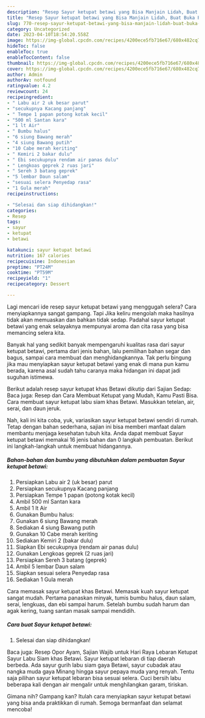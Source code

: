 ```yaml
---
description: "Resep Sayur ketupat betawi yang Bisa Manjain Lidah, Buat Buka Puasa}"
title: "Resep Sayur ketupat betawi yang Bisa Manjain Lidah, Buat Buka Puasa}"
slug: 770-resep-sayur-ketupat-betawi-yang-bisa-manjain-lidah-buat-buka-puasa
category: Uncategorized
date: 2023-04-10T18:54:20.558Z
image: https://img-global.cpcdn.com/recipes/4200ece5fb716e67/680x482cq70/sayur-ketupat-betawi-foto-resep-utama.jpg
hideToc: false
enableToc: true
enableTocContent: false
thumbnail: https://img-global.cpcdn.com/recipes/4200ece5fb716e67/680x482cq70/sayur-ketupat-betawi-foto-resep-utama.jpg
cover: https://img-global.cpcdn.com/recipes/4200ece5fb716e67/680x482cq70/sayur-ketupat-betawi-foto-resep-utama.jpg
author: Admin
authorAv: notfound
ratingvalue: 4.2
reviewcount: 24
recipeingredient:
- " Labu air 2 uk besar parut"
- "secukupnya Kacang panjang"
- " Tempe 1 papan potong kotak kecil"
- "500 ml Santan kara"
- "1 lt Air"
- " Bumbu halus"
- "6 siung Bawang merah"
- "4 siung Bawang putih"
- "10 Cabe merah keriting"
- " Kemiri 2 bakar dulu"
- " Ebi secukupnya rendam air panas dulu"
- " Lengkoas geprek 2 ruas jari"
- " Sereh 3 batang geprek"
- "5 lembar Daun salam"
- "sesuai selera Penyedap rasa"
- "1 Gula merah"
recipeinstructions:

- "Selesai dan siap dihidangkan!"
categories:
- Resep
tags:
- sayur
- ketupat
- betawi

katakunci: sayur ketupat betawi 
nutrition: 167 calories
recipecuisine: Indonesian
preptime: "PT24M"
cooktime: "PT59M"
recipeyield: "1"
recipecategory: Dessert

---
```



Lagi mencari ide resep sayur ketupat betawi yang menggugah selera? Cara menyiapkannya sangat gampang. Tapi Jika keliru mengolah maka hasilnya tidak akan memuaskan dan bahkan tidak sedap. Padahal sayur ketupat betawi yang enak selayaknya mempunyai aroma dan cita rasa yang bisa memancing selera kita.


Banyak hal yang sedikit banyak mempengaruhi kualitas rasa dari sayur ketupat betawi, pertama dari jenis bahan, lalu pemilihan bahan segar dan bagus, sampai cara membuat dan menghidangkannya. Tak perlu bingung jika mau menyiapkan sayur ketupat betawi yang enak di mana pun kamu berada, karena asal sudah tahu caranya maka hidangan ini dapat jadi suguhan istimewa.

Berikut adalah resep sayur ketupat khas Betawi dikutip dari Sajian Sedap: Baca juga: Resep dan Cara Membuat Ketupat yang Mudah, Kamu Pasti Bisa. Cara membuat sayur ketupat labu siam khas Betawi. Masukkan tetelan, air, serai, dan daun jeruk.


Nah, kali ini kita coba, yuk, variasikan sayur ketupat betawi sendiri di rumah. Tetap dengan bahan sederhana, sajian ini bisa memberi manfaat dalam membantu menjaga kesehatan tubuh kita. Anda dapat membuat Sayur ketupat betawi memakai 16 jenis bahan dan 0 langkah pembuatan. Berikut ini langkah-langkah untuk membuat hidangannya.

<!--inarticleads1-->

##### Bahan-bahan dan bumbu yang dibutuhkan dalam pembuatan Sayur ketupat betawi:

1. Persiapkan  Labu air 2 (uk besar) parut
1. Persiapkan secukupnya Kacang panjang
1. Persiapkan  Tempe 1 papan (potong kotak kecil)
1. Ambil 500 ml Santan kara
1. Ambil 1 lt Air
1. Gunakan  Bumbu halus:
1. Gunakan 6 siung Bawang merah
1. Sediakan 4 siung Bawang putih
1. Gunakan 10 Cabe merah keriting
1. Sediakan  Kemiri 2 (bakar dulu)
1. Siapkan  Ebi secukupnya (rendam air panas dulu)
1. Gunakan  Lengkoas geprek (2 ruas jari)
1. Persiapkan  Sereh 3 batang (geprek)
1. Ambil 5 lembar Daun salam
1. Siapkan sesuai selera Penyedap rasa
1. Sediakan 1 Gula merah


Cara memasak sayur ketupat khas Betawi. Memasak kuah sayur ketupat sangat mudah. Pertama panaskan minyak, tumis bumbu halus, daun salam, serai, lengkuas, dan ebi sampai harum. Setelah bumbu sudah harum dan agak kering, tuang santan masak sampai mendidih. 

<!--inarticleads2-->

##### Cara buat Sayur ketupat betawi:


1. Selesai dan siap dihidangkan!

Baca juga: Resep Opor Ayam, Sajian Wajib untuk Hari Raya Lebaran Ketupat Sayur Labu Siam khas Betawi. Sayur ketupat lebaran di tiap daerah berbeda. Ada sayur gurih labu siam gaya Betawi, sayur cubadak atau nangka muda gaya Minang hingga sayur pepaya muda yang renyah. Tentu saja pilihan sayur ketupat lebaran bisa sesuai selera. Cuci bersih labu beberapa kali dengan air mengalir untuk menghilangkan garam, tiriskan. 

Gimana nih? Gampang kan? Itulah cara menyiapkan sayur ketupat betawi yang bisa anda praktikkan di rumah. Semoga bermanfaat dan selamat mencoba!
